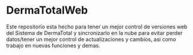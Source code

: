 # DermaTotalWeb
Este repositorio esta hecho para tener un mejor control de versiones web del Sistema de DermaTotal y sincronizarlo en la nube para evitar perder datos/tener un mejor control de actualizaciones y cambios, asi como trabajo en nuevas funciones y demas.


